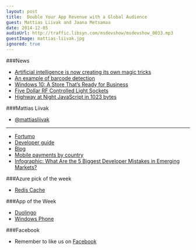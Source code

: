 ```yaml
---
layout: post
title:  Double Your App Revenue with a Global Audience
guest: Mattias Liivak and Jaana Metsamaa
date: 2014-12-05
audioUrl: http://traffic.libsyn.com/msdevshow/msdevshow_0033.mp3
guestImage: mattias-liivak.jpg
ignored: true
---
```


###News

 - [Artificial intelligence is now creating its own magic    tricks](Artificial%20intelligence%20is%20now%20creating%20its%20own%20magic%20tricks)
 - [An example of barcode detection](http://www.pyimagesearch.com/2014/11/24/detecting-barcodes-images-python-opencv/)
 - [Windows 10: A Store That’s Ready for Business](http://blogs.windows.com/business/2014/11/20/windows-10-a-store-thats-ready-for-business/)
 - [Five Dollar RF Controlled Light Sockets](http://hackaday.com/2014/11/22/five-dollar-rf-controlled-light-sockets/)
 - [Highway at Night JavaScript in 1023 bytes](http://js1k.com/2014-dragons/details/1951)

###Mattias Liivak
 - [@mattiasliivak](https://twitter.com/mattiasliivak)

----------

 - [Fortumo](http://fortumo.com/)
  - [Developer guide](http://developer.fortumo.com)
  - [Blog](https://blog.fortumo.com/)
 - [Mobile payments by country](http://fortumo.com/countries)
 - [Infographic: What Are the 5 Biggest Developer Mistakes in Emerging Markets?](https://blog.fortumo.com/infographic-what-are-the-5-biggest-developer-mistakes-in-emerging-markets/)

###Azure pick of the week

 - [Redis Cache](http://azure.microsoft.com/en-us/services/cache/)

###App of the Week

 - [Duolingo](https://www.duolingo.com/)
  - [Windows Phone](https://www.windowsphone.com/s?appid=2d89520e-d360-4b5b-ba5a-5a15064aa935)

###Facebook
 - Remember to like us on [Facebook](https://www.facebook.com/msdevshow) 